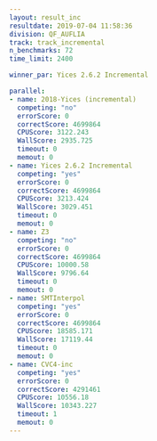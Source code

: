```yaml
---
layout: result_inc
resultdate: 2019-07-04 11:58:36
division: QF_AUFLIA
track: track_incremental
n_benchmarks: 72
time_limit: 2400

winner_par: Yices 2.6.2 Incremental

parallel:
- name: 2018-Yices (incremental)
  competing: "no"
  errorScore: 0
  correctScore: 4699864
  CPUScore: 3122.243
  WallScore: 2935.725
  timeout: 0
  memout: 0
- name: Yices 2.6.2 Incremental
  competing: "yes"
  errorScore: 0
  correctScore: 4699864
  CPUScore: 3213.424
  WallScore: 3029.451
  timeout: 0
  memout: 0
- name: Z3
  competing: "no"
  errorScore: 0
  correctScore: 4699864
  CPUScore: 10000.58
  WallScore: 9796.64
  timeout: 0
  memout: 0
- name: SMTInterpol
  competing: "yes"
  errorScore: 0
  correctScore: 4699864
  CPUScore: 18585.171
  WallScore: 17119.44
  timeout: 0
  memout: 0
- name: CVC4-inc
  competing: "yes"
  errorScore: 0
  correctScore: 4291461
  CPUScore: 10556.18
  WallScore: 10343.227
  timeout: 1
  memout: 0
---
```

